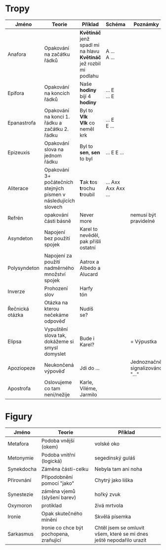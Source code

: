 # Tropy
|Jméno| Teorie| Příklad| Schéma| Poznámky|
|---|---|---|---|---|
|Anafora| Opakování na začátku řádků| **Květináč** jenž spadl mi na hlavu <br> **Květináč** jež rozbil mi podlahu|  A ...<br>A ...||
|Epifora| Opakování na koncích řádků| Naše **hodiny**<br>bijí 4 **hodiny**|... E<br> ... E||
|Epanastrofa| Opakování na konci 1. řádku a začátku 2. řádku| Byl to **Vlk**<br>**Vlk** co neměl krk|... E<br>E ...||
|Epizeuxis| Opakování slova na jednom řádku| Byl to **sen**, **sen** to byl| ... E E ...||
|Aliterace| Opakování 3+ počátečních stejných písmen v následujících slovech| **T**ak **t**os **t**rochu **t**roubil| ... Axx Axx Axx ...||
|Refrén| opakování části básně| Never more|| nemusí být pravidelné|
|Asyndeton| Napojení bez použití spojek| Karel to nevěděl, pak přišli ostatní|||
|Polysyndeton| Napojení za použití nadměrného množství spojek| Aatrox a Albedo a Alucard|||
|Inverze| Prohození slov| Harfy tón|||
|Řečnická otázka| Otázka na kterou nečekáme odpověď| Nudíš se?|||
|Elipsa| Vypuštění slova tak, dokážeme si smysl domyslet| Bude i Karel?|| = Výpustka|
|Apoziopeze| Neukončená výpověď| Jdi do ...||Jednoznačně signalizováno "..."|
|Apostrofa| Oslovujeme co tam není/nežije| Karle, Viléme, Jarmilo|||

# Figury
|Jméno| Teorie| Příklad|
|---|---|---|
|Metafora| Podoba vnější (okem)| volské oko|
|Metonymie| Podoba vnitřní (logická)| segedinský guláš|
|Synekdocha| Záměna části-celku| Nebyla tam ani noha|
|Přirovnání| Připodobnění pomocí "jako"| Chytrý jako liška|
|Synestezie| záměna vjemů (slyšení barev)| hořký zvuk|
|Oxymoron| protiklad| živá mrtvola|
|Ironie| Opak skutečného mínění| Skvělá písemka|
|Sarkasmus| Ironie co chce být pochopena, zraňující| Chtěl jsem se omluvit všem, které se mi dnes ještě nepodařilo urazit|
